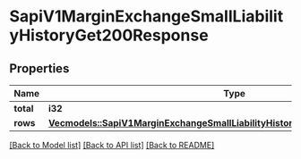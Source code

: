 # SapiV1MarginExchangeSmallLiabilityHistoryGet200Response

## Properties

Name | Type | Description | Notes
------------ | ------------- | ------------- | -------------
**total** | **i32** |  | 
**rows** | [**Vec<models::SapiV1MarginExchangeSmallLiabilityHistoryGet200ResponseRowsInner>**](_sapi_v1_margin_exchange_small_liability_history_get_200_response_rows_inner.md) |  | 

[[Back to Model list]](../README.md#documentation-for-models) [[Back to API list]](../README.md#documentation-for-api-endpoints) [[Back to README]](../README.md)


